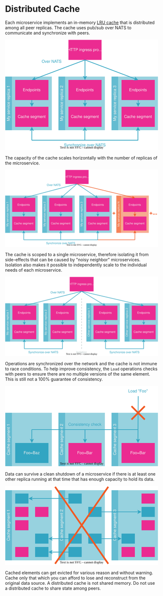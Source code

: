 # Distributed Cache

Each microservice implements an in-memory [LRU cache](../structure/lru.md) that is distributed among all peer replicas. The cache uses pub/sub over NATS to communicate and synchronize with peers.

<img src="./distrib-cache-1.drawio.svg">
<p>

The capacity of the cache scales horizontally with the number of replicas of the microservice.

<img src="./distrib-cache-2.drawio.svg">
<p>

The cache is scoped to a single microservice, therefore isolating it from side-effects that can be caused by "noisy neighbor" microservices. Isolation also makes it possible to independently scale to the individual needs of each microservice.

<img src="./distrib-cache-3.drawio.svg">
<p>

Operations are synchronized over the network and the cache is not immune to race conditions. To help improve consistency, the `Load` operations checks with peers to ensure there are no multiple versions of the same element. This is still not a 100% guarantee of consistency.

<img src="./distrib-cache-4.drawio.svg">
<p>

Data can survive a clean shutdown of a microservice if there is at least one other replica running at that time that has enough capacity to hold its data.

<img src="./distrib-cache-5.drawio.svg">
<p>

Cached elements can get evicted for various reason and without warning. Cache only that which you can afford to lose and reconstruct from the original data source. A distributed cache is not shared memory. Do not use a distributed cache to share state among peers.

